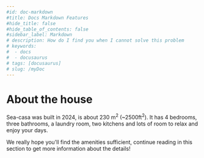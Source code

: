 ```yaml
---
#id: doc-markdown
#title: Docs Markdown Features
#hide_title: false
#hide_table_of_contents: false
#sidebar_label: Markdown
# description: How do I find you when I cannot solve this problem
# keywords:
#  - docs
#  - docusaurus
# tags: [docusaurus]
# slug: /myDoc
---
```

# About the house

Sea-casa was built in 2024, is about 230 m<sup>2</sup> (~2500ft<sup>2</sup>). It has 4 bedrooms, three bathrooms,
a laundry room, two kitchens and lots of room to relax and enjoy your days.

We really hope you'll find the amenities sufficient, continue reading in this section to get more information about
the details!


